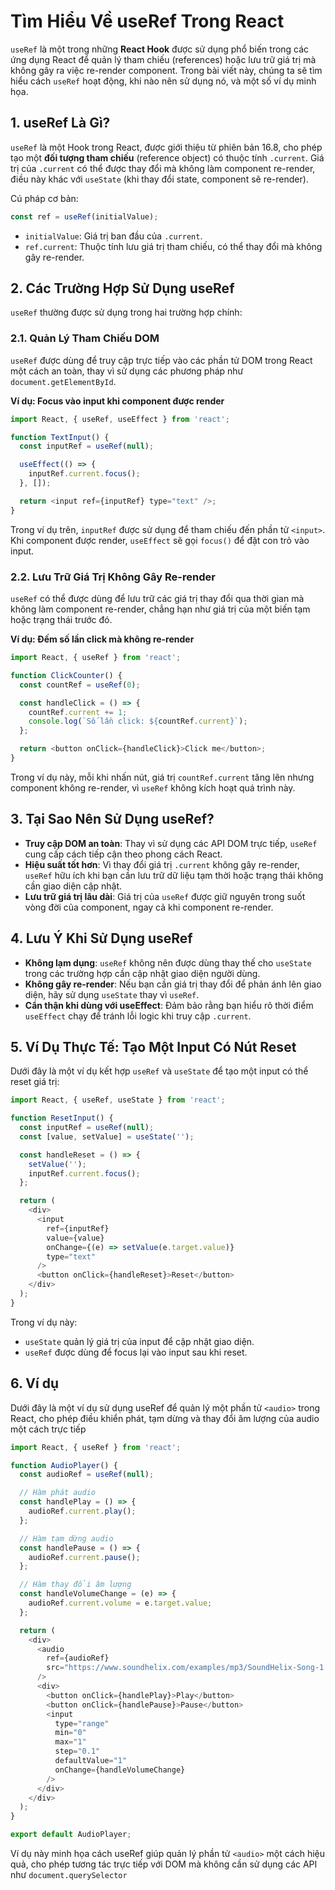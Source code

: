 # Tìm Hiểu Về useRef Trong React

`useRef` là một trong những **React Hook** được sử dụng phổ biến trong các ứng dụng React để quản lý tham chiếu (references) hoặc lưu trữ giá trị mà không gây ra việc re-render component. Trong bài viết này, chúng ta sẽ tìm hiểu cách `useRef` hoạt động, khi nào nên sử dụng nó, và một số ví dụ minh họa.

## 1. useRef Là Gì?

`useRef` là một Hook trong React, được giới thiệu từ phiên bản 16.8, cho phép tạo một **đối tượng tham chiếu** (reference object) có thuộc tính `.current`. Giá trị của `.current` có thể được thay đổi mà không làm component re-render, điều này khác với `useState` (khi thay đổi state, component sẽ re-render).

Cú pháp cơ bản:

```javascript
const ref = useRef(initialValue);
```

- `initialValue`: Giá trị ban đầu của `.current`.
- `ref.current`: Thuộc tính lưu giá trị tham chiếu, có thể thay đổi mà không gây re-render.

## 2. Các Trường Hợp Sử Dụng useRef

`useRef` thường được sử dụng trong hai trường hợp chính:

### 2.1. Quản Lý Tham Chiếu DOM

`useRef` được dùng để truy cập trực tiếp vào các phần tử DOM trong React một cách an toàn, thay vì sử dụng các phương pháp như `document.getElementById`.

**Ví dụ: Focus vào input khi component được render**

```javascript
import React, { useRef, useEffect } from 'react';

function TextInput() {
  const inputRef = useRef(null);

  useEffect(() => {
    inputRef.current.focus();
  }, []);

  return <input ref={inputRef} type="text" />;
}
```

Trong ví dụ trên, `inputRef` được sử dụng để tham chiếu đến phần tử `<input>`. Khi component được render, `useEffect` sẽ gọi `focus()` để đặt con trỏ vào input.

### 2.2. Lưu Trữ Giá Trị Không Gây Re-render

`useRef` có thể được dùng để lưu trữ các giá trị thay đổi qua thời gian mà không làm component re-render, chẳng hạn như giá trị của một biến tạm hoặc trạng thái trước đó.

**Ví dụ: Đếm số lần click mà không re-render**

```javascript
import React, { useRef } from 'react';

function ClickCounter() {
  const countRef = useRef(0);

  const handleClick = () => {
    countRef.current += 1;
    console.log(`Số lần click: ${countRef.current}`);
  };

  return <button onClick={handleClick}>Click me</button>;
}
```

Trong ví dụ này, mỗi khi nhấn nút, giá trị `countRef.current` tăng lên nhưng component không re-render, vì `useRef` không kích hoạt quá trình này.

## 3. Tại Sao Nên Sử Dụng useRef?

- **Truy cập DOM an toàn**: Thay vì sử dụng các API DOM trực tiếp, `useRef` cung cấp cách tiếp cận theo phong cách React.
- **Hiệu suất tốt hơn**: Vì thay đổi giá trị `.current` không gây re-render, `useRef` hữu ích khi bạn cần lưu trữ dữ liệu tạm thời hoặc trạng thái không cần giao diện cập nhật.
- **Lưu trữ giá trị lâu dài**: Giá trị của `useRef` được giữ nguyên trong suốt vòng đời của component, ngay cả khi component re-render.

## 4. Lưu Ý Khi Sử Dụng useRef

- **Không lạm dụng**: `useRef` không nên được dùng thay thế cho `useState` trong các trường hợp cần cập nhật giao diện người dùng.
- **Không gây re-render**: Nếu bạn cần giá trị thay đổi để phản ánh lên giao diện, hãy sử dụng `useState` thay vì `useRef`.
- **Cẩn thận khi dùng với useEffect**: Đảm bảo rằng bạn hiểu rõ thời điểm `useEffect` chạy để tránh lỗi logic khi truy cập `.current`.

## 5. Ví Dụ Thực Tế: Tạo Một Input Có Nút Reset

Dưới đây là một ví dụ kết hợp `useRef` và `useState` để tạo một input có thể reset giá trị:

```javascript
import React, { useRef, useState } from 'react';

function ResetInput() {
  const inputRef = useRef(null);
  const [value, setValue] = useState('');

  const handleReset = () => {
    setValue('');
    inputRef.current.focus();
  };

  return (
    <div>
      <input
        ref={inputRef}
        value={value}
        onChange={(e) => setValue(e.target.value)}
        type="text"
      />
      <button onClick={handleReset}>Reset</button>
    </div>
  );
}
```

Trong ví dụ này:

- `useState` quản lý giá trị của input để cập nhật giao diện.
- `useRef` được dùng để focus lại vào input sau khi reset.

## 6. Ví dụ

Dưới đây là một ví dụ sử dụng useRef để quản lý một phần tử `<audio>` trong React, cho phép điều khiển phát, tạm dừng và thay đổi âm lượng của audio một cách trực tiếp

```js
import React, { useRef } from 'react';

function AudioPlayer() {
  const audioRef = useRef(null);

  // Hàm phát audio
  const handlePlay = () => {
    audioRef.current.play();
  };

  // Hàm tạm dừng audio
  const handlePause = () => {
    audioRef.current.pause();
  };

  // Hàm thay đổi âm lượng
  const handleVolumeChange = (e) => {
    audioRef.current.volume = e.target.value;
  };

  return (
    <div>
      <audio
        ref={audioRef}
        src="https://www.soundhelix.com/examples/mp3/SoundHelix-Song-1.mp3"
      />
      <div>
        <button onClick={handlePlay}>Play</button>
        <button onClick={handlePause}>Pause</button>
        <input
          type="range"
          min="0"
          max="1"
          step="0.1"
          defaultValue="1"
          onChange={handleVolumeChange}
        />
      </div>
    </div>
  );
}

export default AudioPlayer;
```

Ví dụ này minh họa cách useRef giúp quản lý phần tử `<audio>` một cách hiệu quả, cho phép tương tác trực tiếp với DOM mà không cần sử dụng các API như `document.querySelector`
